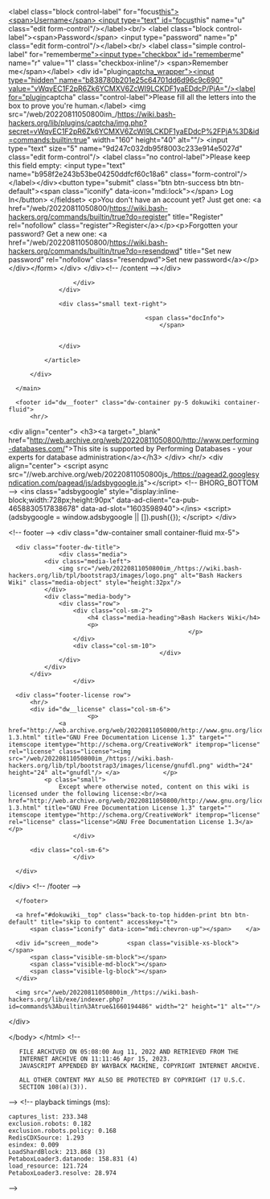\<label class="block control-label"
for="focus<u>this"\>\<span\>Username\</span\> \<input type="text"
id="focus</u>this" name="u" class="edit
form-control"/\>\</label\>\<br/\> \<label class="block
control-label"\>\<span\>Password\</span\> \<input type="password"
name="p" class="edit form-control"/\>\</label\>\<br/\> \<label
class="simple control-label" for="remember<u>me"\>\<input
type="checkbox" id="remember</u>me" name="r" value="1"
class="checkbox-inline"/\> \<span\>Remember me\</span\>\</label\> \<div
id="plugin<u>captcha_wrapper"\>\<input type="hidden"
name="b838780b201e25c64701dd6d96c9c690"
value="vWqvEC1F2pR6Zk6YCMXV6ZcWI9LCKDF1yaEDdcP/PjA="/\>\<label
for="plugin</u>captcha" class="control-label"\>Please fill all the
letters into the box to prove you're human.\</label\> \<img
src="/web/20220811050800im\_/<https://wiki.bash-hackers.org/lib/plugins/captcha/img.php?secret=vWqvEC1F2pR6Zk6YCMXV6ZcWI9LCKDF1yaEDdcP%2FPjA%3D&id=commands:builtin:true>"
width="160" height="40" alt=""/\> \<input type="text" size="5"
name="9d247c032db95f8003c233e914e5027d" class="edit form-control"/\>
\<label class="no control-label"\>Please keep this field empty: \<input
type="text" name="b958f2e243b53be04250ddfcf60c18a6"
class="form-control"/\>\</label\>\</div\>\<button type="submit"
class="btn btn-success btn btn-default"\>\<span class="iconify"
data-icon="mdi:lock"\>\</span\> Log In\</button\> \</fieldset\> \<p\>You
don't have an account yet? Just get one: \<a
href="/web/20220811050800/<https://wiki.bash-hackers.org/commands/builtin/true?do=register>"
title="Register" rel="nofollow"
class="register"\>Register\</a\>\</p\>\<p\>Forgotten your password? Get
a new one: \<a
href="/web/20220811050800/<https://wiki.bash-hackers.org/commands/builtin/true?do=resendpwd>"
title="Set new password" rel="nofollow" class="resendpwd"\>Set new
password\</a\>\</p\>\</div\>\</form\> \</div\> \</div\>\<!-- /content
--\>\</div\>

                      </div>
                  </div>

                  <div class="small text-right">

                                          <span class="docInfo">
                                              </span>
                      
                      
                  </div>

              </article>

          </div>

      </main>

      <footer id="dw__footer" class="dw-container py-5 dokuwiki container-fluid">
          <hr/>

\<div align="center"\> \<h3\>\<a target="\_blank"
href="<http://web.archive.org/web/20220811050800/http://www.performing-databases.com/>"\>This
site is supported by Performing Databases - your experts for database
administration\</a\>\</h3\> \</div\> \<hr/\> \<div align="center"\>
\<script async
src="//web.archive.org/web/20220811050800js\_/<https://pagead2.googlesyndication.com/pagead/js/adsbygoogle.js>"\>\</script\>
\<!-- BHORG_BOTTOM --\> \<ins class="adsbygoogle"
style="display:inline-block;width:728px;height:90px"
data-ad-client="ca-pub-4658830517838678"
data-ad-slot="1603598940"\>\</ins\> \<script\> (adsbygoogle =
window.adsbygoogle \|\| \[\]).push({}); \</script\> \</div\>

\<!-- footer --\> \<div class="dw-container small container-fluid
mx-5"\>

      <div class="footer-dw-title">
                  <div class="media">
              <div class="media-left">
                  <img src="/web/20220811050800im_/https://wiki.bash-hackers.org/lib/tpl/bootstrap3/images/logo.png" alt="Bash Hackers Wiki" class="media-object" style="height:32px"/>
              </div>
              <div class="media-body">
                  <div class="row">
                      <div class="col-sm-2">
                          <h4 class="media-heading">Bash Hackers Wiki</h4>
                          <p>
                                                      </p>
                      </div>
                      <div class="col-sm-10">
                                              </div>
                  </div>
              </div>
          </div>
                      </div>

      <div class="footer-license row">
          <hr/>
          <div id="dw__license" class="col-sm-6">
                          <p>
                  <a href="http://web.archive.org/web/20220811050800/http://www.gnu.org/licenses/fdl-1.3.html" title="GNU Free Documentation License 1.3" target="" itemscope itemtype="http://schema.org/CreativeWork" itemprop="license" rel="license" class="license"><img src="/web/20220811050800im_/https://wiki.bash-hackers.org/lib/tpl/bootstrap3/images/license/gnufdl.png" width="24" height="24" alt="gnufdl"/> </a>            </p>
              <p class="small">
                  Except where otherwise noted, content on this wiki is licensed under the following license:<br/><a href="http://web.archive.org/web/20220811050800/http://www.gnu.org/licenses/fdl-1.3.html" title="GNU Free Documentation License 1.3" target="" itemscope itemtype="http://schema.org/CreativeWork" itemprop="license" rel="license" class="license">GNU Free Documentation License 1.3</a>            </p>
                      </div>

          <div class="col-sm-6">
                      </div>

      </div>

\</div\> \<!-- /footer --\>

      </footer>

      <a href="#dokuwiki__top" class="back-to-top hidden-print btn btn-default" title="skip to content" accesskey="t">
          <span class="iconify" data-icon="mdi:chevron-up"></span>    </a>

      <div id="screen__mode">        <span class="visible-xs-block"></span>
          <span class="visible-sm-block"></span>
          <span class="visible-md-block"></span>
          <span class="visible-lg-block"></span>
      </div>

      <img src="/web/20220811050800im_/https://wiki.bash-hackers.org/lib/exe/indexer.php?id=commands%3Abuiltin%3Atrue&1660194486" width="2" height="1" alt=""/>

\</div\>

\</body\> \</html\> \<!--

       FILE ARCHIVED ON 05:08:00 Aug 11, 2022 AND RETRIEVED FROM THE
       INTERNET ARCHIVE ON 11:11:46 Apr 15, 2023.
       JAVASCRIPT APPENDED BY WAYBACK MACHINE, COPYRIGHT INTERNET ARCHIVE.

       ALL OTHER CONTENT MAY ALSO BE PROTECTED BY COPYRIGHT (17 U.S.C.
       SECTION 108(a)(3)).

--\> \<!-- playback timings (ms):

    captures_list: 233.348
    exclusion.robots: 0.182
    exclusion.robots.policy: 0.168
    RedisCDXSource: 1.293
    esindex: 0.009
    LoadShardBlock: 213.868 (3)
    PetaboxLoader3.datanode: 158.831 (4)
    load_resource: 121.724
    PetaboxLoader3.resolve: 28.974

--\>
